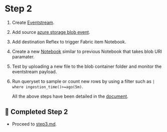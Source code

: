 # Step 2

1. Create [Eventstream](https://learn.microsoft.com/en-us/fabric/real-time-intelligence/event-streams/create-manage-an-eventstream).
2. Add source [azure storage blob event](https://learn.microsoft.com/en-us/fabric/real-time-intelligence/event-streams/add-source-azure-blob-storage).
3. Add destination Reflex to trigger Fabric item Notebook.
4. Create a new [Notebook](./notebook/Factory-WideFileNB.py) similar to previous Notebook that takes blob URI paramater.
5. Test by uploading a new file to the blob container folder and monitor the eventstream payload.
6. Run queryset to sample or count new rows by using a filter such as `| where ingestion_time()>=ago(5m)`.

   All the above steps have been detailed in the [document](./step2details/blob_events_processing_and_incremental_file_read.docx).

## 🎯 Completed Step 2
- Proceed to [step3.md](step3.md).
